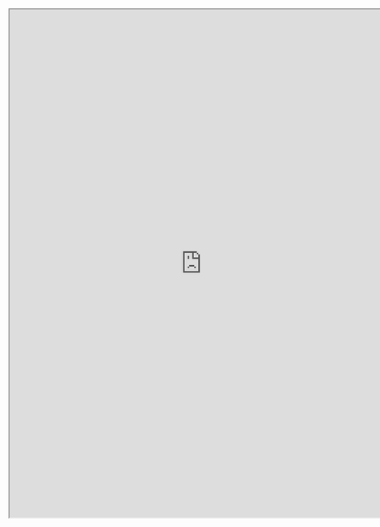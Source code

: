 

<iframe src="https://nbviewer.jupyter.org/github/windmissing/programming_basics_for_ML/blob/master/jupyter/skimage/Albumentations.ipynb" width="150%" height="1000"></iframe>